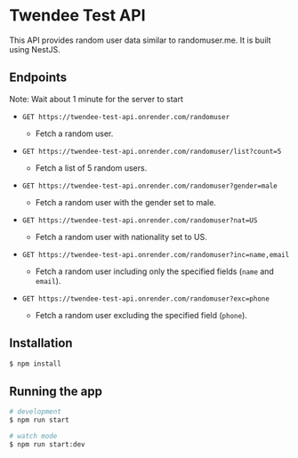 # Twendee Test API

This API provides random user data similar to randomuser.me. It is built using NestJS.

## Endpoints

Note: Wait about 1 minute for the server to start

- `GET https://twendee-test-api.onrender.com/randomuser`
  - Fetch a random user.

- `GET https://twendee-test-api.onrender.com/randomuser/list?count=5`
  - Fetch a list of 5 random users.

- `GET https://twendee-test-api.onrender.com/randomuser?gender=male`
  - Fetch a random user with the gender set to male.

- `GET https://twendee-test-api.onrender.com/randomuser?nat=US`
  - Fetch a random user with nationality set to US.

- `GET https://twendee-test-api.onrender.com/randomuser?inc=name,email`
  - Fetch a random user including only the specified fields (`name` and `email`).

- `GET https://twendee-test-api.onrender.com/randomuser?exc=phone`
  - Fetch a random user excluding the specified field (`phone`).

## Installation

```bash
$ npm install
```

## Running the app

```bash
# development
$ npm run start

# watch mode
$ npm run start:dev
```


